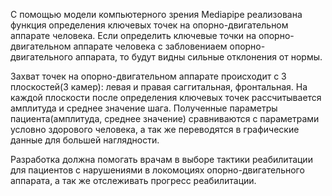 С помощью модели компьютерного зрения Mediapipe реализована функция определения ключевых точек на опорно-двигательном аппарате человека.
Если определить ключевые точки на опорно-двигательном аппарате человека с забловениаем опорно-двигательного аппарата, то будут видны сильные отклонения от нормы.

Захват точек на опорно-двигательном аппарате происходит с 3 плоскостей(3 камер): левая и правая саггитальная, фронтальная. На каждой плоскости после определения ключевых точек рассчитывается амплитуда и среднее значение шага.
Полученные параметры пациента(амплитуда, среднее значение) сравниваются с параметрами условно здорового человека, а так же переводятся в графические данные для большей наглядности.

Разработка должна помогать врачам в выборе тактики реабилитации для пациентов с нарушениями в локомоциях опорно-двигательного аппарата, а так же отслеживать прогресс реабилитации.

